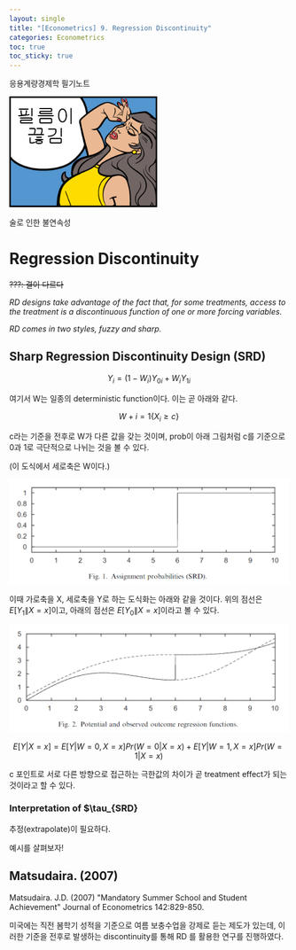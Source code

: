 ```yaml
---
layout: single
title: "[Econometrics] 9. Regression Discontinuity"
categories: Econometrics
toc: true
toc_sticky: true
---
```


응용계량경제학 필기노트



![image-20220608200211007](../../assets/images/2022-05-25-econometrics_9/image-20220608200211007.png)

술로 인한 불연속성




# Regression Discontinuity

~~???: 결이 다르다~~

*RD designs take advantage of the fact that, for some treatments, access to the treatment is a discontinuous function of one or more forcing variables.*

*RD comes in two styles, fuzzy and sharp.*





## Sharp Regression Discontinuity Design (SRD)


$$
Y_i=(1-W_i)Y_{0i}+W_iY_{1i}
$$


여기서 W는 일종의 deterministic function이다. 이는 곧 아래와 같다.


$$
W+i=1\{X_i\geq c\}
$$


c라는 기준을 전후로 W가 다른 값을 갖는 것이며, prob이 아래 그림처럼 c를 기준으로 0과 1로 극단적으로 나뉘는 것을 볼 수 있다.

(이 도식에서 세로축은 W이다.)

![image-20220609010612121](../../assets/images/2022-05-25-econometrics_9/image-20220609010612121.png)





이때 가로축을 X, 세로축을 Y로 하는 도식화는 아래와 같을 것이다. 위의 점선은 $E[Y_1\|X=x]$이고, 아래의 점선은 $E[Y_0\|X=x]$이라고 볼 수 있다.

![image-20220609010651394](../../assets/images/2022-05-25-econometrics_9/image-20220609010651394.png)


$$
E[Y|X=x]=E[Y|W=0, X=x]Pr(W=0|X=x)+E[Y|W=1, X=x]Pr(W=1|X=x)
$$


c 포인트로 서로 다른 방향으로 접근하는 극한값의 차이가 곧 treatment effect가 되는 것이라고 할 수 있다.



### Interpretation of $\tau_{SRD}





추정(extrapolate)이 필요하다.



























예시를 살펴보자!

## Matsudaira. (2007)

Matsudaira. J.D. (2007) "Mandatory Summer School and Student Achievement" Journal of Econometrics 142:829-850.

미국에는 직전 봄학기 성적을 기준으로 여름 보충수업을 강제로 듣는 제도가 있는데, 이러한 기준을 전후로 발생하는 discontinuity를 통해 RD 를 활용한 연구를 진행하였다.


